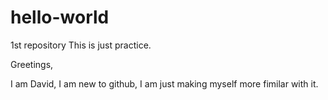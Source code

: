 # hello-world
1st repository
This is just practice.

Greetings,

I am David, I am new to github, I am just making myself more fimilar with it.
